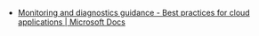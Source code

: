 - [Monitoring and diagnostics guidance - Best practices for cloud applications | Microsoft Docs](https://docs.microsoft.com/en-us/azure/architecture/best-practices/monitoring#security-monitoring)
